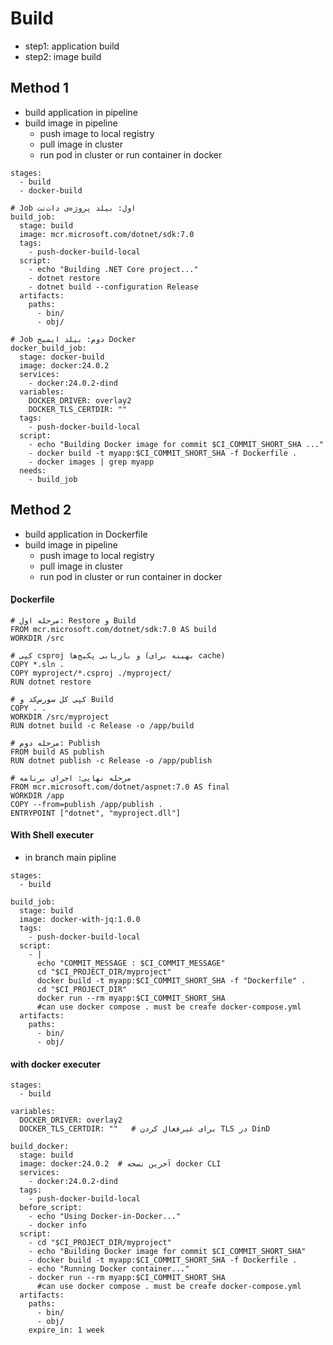 # Build
- step1: application build
- step2: image build
## Method 1
- build application in pipeline
- build image in pipeline
    * push image to local registry
    * pull image in cluster
    * run pod in cluster or run container in docker


```
stages:
  - build
  - docker-build

# Job اول: بیلد پروژه‌ی دات‌نت
build_job:
  stage: build
  image: mcr.microsoft.com/dotnet/sdk:7.0
  tags:
    - push-docker-build-local
  script:
    - echo "Building .NET Core project..."
    - dotnet restore
    - dotnet build --configuration Release
  artifacts:
    paths:
      - bin/
      - obj/

# Job دوم: بیلد ایمیج Docker
docker_build_job:
  stage: docker-build
  image: docker:24.0.2
  services:
    - docker:24.0.2-dind
  variables:
    DOCKER_DRIVER: overlay2
    DOCKER_TLS_CERTDIR: ""
  tags:
    - push-docker-build-local
  script:
    - echo "Building Docker image for commit $CI_COMMIT_SHORT_SHA ..."
    - docker build -t myapp:$CI_COMMIT_SHORT_SHA -f Dockerfile .
    - docker images | grep myapp
  needs:
    - build_job
```
## Method 2
- build application in Dockerfile
- build image in pipeline
    * push image to local registry
    * pull image in cluster
    * run pod in cluster or run container in docker

#### ِDockerfile
```
# مرحله اول: Restore و Build
FROM mcr.microsoft.com/dotnet/sdk:7.0 AS build
WORKDIR /src

# کپی csproj و بازیابی پکیج‌ها (بهینه برای cache)
COPY *.sln .
COPY myproject/*.csproj ./myproject/
RUN dotnet restore

# کپی کل سورس‌کد و Build
COPY . .
WORKDIR /src/myproject
RUN dotnet build -c Release -o /app/build

# مرحله دوم: Publish
FROM build AS publish
RUN dotnet publish -c Release -o /app/publish

# مرحله نهایی: اجرای برنامه
FROM mcr.microsoft.com/dotnet/aspnet:7.0 AS final
WORKDIR /app
COPY --from=publish /app/publish .
ENTRYPOINT ["dotnet", "myproject.dll"]

```
#### With Shell executer

- in branch main pipline
```
stages:
  - build

build_job:
  stage: build
  image: docker-with-jq:1.0.0
  tags:
    - push-docker-build-local
  script:
    - |
      echo "COMMIT_MESSAGE : $CI_COMMIT_MESSAGE"
      cd "$CI_PROJECT_DIR/myproject"
      docker build -t myapp:$CI_COMMIT_SHORT_SHA -f "Dockerfile" .
      cd "$CI_PROJECT_DIR"
      docker run --rm myapp:$CI_COMMIT_SHORT_SHA
      #can use docker compose . must be creafe docker-compose.yml 
  artifacts:
    paths:
      - bin/
      - obj/

```

#### with docker executer
```
stages:
  - build

variables:
  DOCKER_DRIVER: overlay2
  DOCKER_TLS_CERTDIR: ""   # برای غیرفعال کردن TLS در DinD

build_docker:
  stage: build
  image: docker:24.0.2  # آخرین نسخه docker CLI
  services:
    - docker:24.0.2-dind
  tags:
    - push-docker-build-local
  before_script:
    - echo "Using Docker-in-Docker..."
    - docker info
  script:
    - cd "$CI_PROJECT_DIR/myproject"
    - echo "Building Docker image for commit $CI_COMMIT_SHORT_SHA"
    - docker build -t myapp:$CI_COMMIT_SHORT_SHA -f Dockerfile .
    - echo "Running Docker container..."
    - docker run --rm myapp:$CI_COMMIT_SHORT_SHA
      #can use docker compose . must be creafe docker-compose.yml 
  artifacts:
    paths:
      - bin/
      - obj/
    expire_in: 1 week

```
